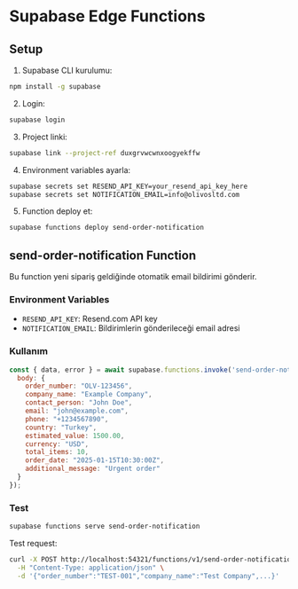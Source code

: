 # Supabase Edge Functions

## Setup

1. Supabase CLI kurulumu:
```bash
npm install -g supabase
```

2. Login:
```bash
supabase login
```

3. Project linki:
```bash
supabase link --project-ref duxgrvwcwnxoogyekffw
```

4. Environment variables ayarla:
```bash
supabase secrets set RESEND_API_KEY=your_resend_api_key_here
supabase secrets set NOTIFICATION_EMAIL=info@olivosltd.com
```

5. Function deploy et:
```bash
supabase functions deploy send-order-notification
```

## send-order-notification Function

Bu function yeni sipariş geldiğinde otomatik email bildirimi gönderir.

### Environment Variables
- `RESEND_API_KEY`: Resend.com API key
- `NOTIFICATION_EMAIL`: Bildirimlerin gönderileceği email adresi

### Kullanım
```javascript
const { data, error } = await supabase.functions.invoke('send-order-notification', {
  body: {
    order_number: "OLV-123456",
    company_name: "Example Company",
    contact_person: "John Doe",
    email: "john@example.com",
    phone: "+1234567890",
    country: "Turkey",
    estimated_value: 1500.00,
    currency: "USD",
    total_items: 10,
    order_date: "2025-01-15T10:30:00Z",
    additional_message: "Urgent order"
  }
});
```

### Test
```bash
supabase functions serve send-order-notification
```

Test request:
```bash
curl -X POST http://localhost:54321/functions/v1/send-order-notification \
  -H "Content-Type: application/json" \
  -d '{"order_number":"TEST-001","company_name":"Test Company",...}'
```
